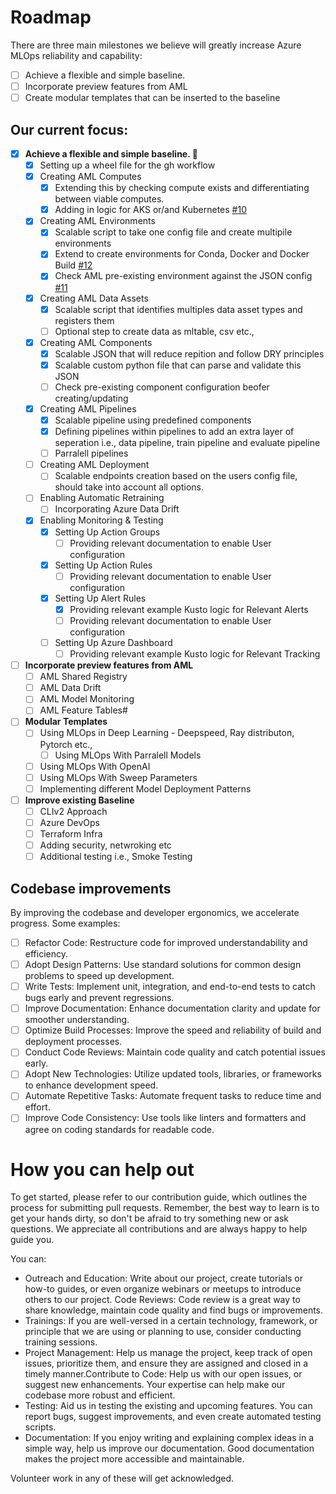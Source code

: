 # Roadmap

There are three main milestones we believe will greatly increase Azure MLOps  reliability and capability:
- [ ] Achieve a flexible and simple baseline. 
- [ ] Incorporate preview features from AML
- [ ] Create modular templates that can be inserted to the baseline

## Our current focus:

- [x] **Achieve a flexible and simple baseline. 🎉**
  - [x] Setting up a wheel file for the gh workflow 
  - [x] Creating AML Computes 
    - [x] Extending this by checking compute exists and differentiating between viable computes.
    - [x] Adding in logic for AKS or/and Kubernetes [#10](https://github.com/GrannyProgramming/AzureMLOpsInProduction/issues/10)
  - [x] Creating AML Environments
    - [x] Scalable script to take one config file and create multipile environments
    - [x] Extend to create environments for Conda, Docker and Docker Build [#12](https://github.com/GrannyProgramming/AzureMLOpsInProduction/issues/12)
    - [x] Check AML pre-existing environment against the JSON config [#11](https://github.com/GrannyProgramming/AzureMLOpsInProduction/issues/11)
  - [x] Creating AML Data Assets
    - [x] Scalable script that identifies multiples data asset types and registers them
    - [ ] Optional step to create data as mltable, csv etc.,   
  - [x] Creating AML Components
    - [x] Scalable JSON that will reduce repition and follow DRY principles
    - [x] Scalable custom python file that can parse and validate this JSON
    - [ ] Check pre-existing component configuration beofer creating/updating
  - [x] Creating AML Pipelines
    - [x] Scalable pipeline using predefined components 
    - [x] Defining pipelines within pipelines to add an extra layer of seperation i.e., data pipeline, train pipeline and evaluate pipeline 
    - [ ] Parralell pipelines
  - [ ] Creating AML Deployment
    - [ ] Scalable endpoints creation based on the users config file, should take into account all options.
  - [ ] Enabling Automatic Retraining 
    - [ ] Incorporating Azure Data Drift 
  - [x] Enabling Monitoring & Testing
    - [x] Setting Up Action Groups
      - [ ] Providing relevant documentation to enable User configuration
    - [x] Setting Up Action Rules
      - [ ] Providing relevant documentation to enable User configuration
    - [x] Setting Up Alert Rules 
      - [x] Providing relevant example Kusto logic for Relevant Alerts  
      - [ ] Providing relevant documentation to enable User configuration
    - [ ] Setting Up Azure Dashboard
       - [ ] Providing relevant example Kusto logic for Relevant Tracking 

- [ ] **Incorporate preview features from AML**
  - [ ] AML Shared Registry
  - [ ] AML Data Drift 
  - [ ] AML Model Monitoring
  - [ ] AML Feature Tables#

- [ ] **Modular Templates**
  - [ ] Using MLOps in Deep Learning - Deepspeed, Ray distributon, Pytorch etc.,
    - [ ] Using MLOps With Parralell Models
  - [ ] Using MLOps With OpenAI
  - [ ] Using MLOps With Sweep Parameters 
  - [ ] Implementing different Model Deployment Patterns 
 
- [ ] **Improve existing Baseline**
  - [ ] CLIv2 Approach 
  - [ ] Azure DevOps 
  - [ ] Terraform Infra
  - [ ] Adding security, netwroking etc
  - [ ] Additional testing i.e., Smoke Testing
  
## Codebase improvements
By improving the codebase and developer ergonomics, we accelerate progress. Some examples:
- [ ] Refactor Code: Restructure code for improved understandability and efficiency.
- [ ] Adopt Design Patterns: Use standard solutions for common design problems to speed up development.
- [ ] Write Tests: Implement unit, integration, and end-to-end tests to catch bugs early and prevent regressions.
- [ ] Improve Documentation: Enhance documentation clarity and update for smoother understanding.
- [ ] Optimize Build Processes: Improve the speed and reliability of build and deployment processes.
- [ ] Conduct Code Reviews: Maintain code quality and catch potential issues early.
- [ ] Adopt New Technologies: Utilize updated tools, libraries, or frameworks to enhance development speed.
- [ ] Automate Repetitive Tasks: Automate frequent tasks to reduce time and effort.
- [ ] Improve Code Consistency: Use tools like linters and formatters and agree on coding standards for readable code.

# How you can help out
To get started, please refer to our contribution guide, which outlines the process for submitting pull requests. Remember, the best way to learn is to get your hands dirty, so don't be afraid to try something new or ask questions. We appreciate all contributions and are always happy to help guide you.

You can:
- Outreach and Education: Write about our project, create tutorials or how-to guides, or even organize webinars or meetups to introduce others to our project.
Code Reviews: Code review is a great way to share knowledge, maintain code quality and find bugs or improvements.
- Trainings: If you are well-versed in a certain technology, framework, or principle that we are using or planning to use, consider conducting training sessions.
- Project Management: Help us manage the project, keep track of open issues, prioritize them, and ensure they are assigned and closed in a timely manner.Contribute to Code: Help us with our open issues, or suggest new enhancements. Your expertise can help make our codebase more robust and efficient.
- Testing: Aid us in testing the existing and upcoming features. You can report bugs, suggest improvements, and even create automated testing scripts.
- Documentation: If you enjoy writing and explaining complex ideas in a simple way, help us improve our documentation. Good documentation makes the project more accessible and maintainable.

Volunteer work in any of these will get acknowledged.